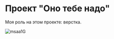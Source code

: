 # Проект "Оно тебе надо"

Моя роль на этом проекте: верстка. </br>

![msaa1G](https://github.com/user-attachments/assets/86721ec7-db0a-4f8b-ada6-dd4889b05179)
